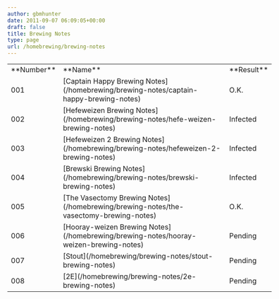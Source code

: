 ```yaml
---
author: gbmhunter
date: 2011-09-07 06:09:05+00:00
draft: false
title: Brewing Notes
type: page
url: /homebrewing/brewing-notes
---
```



<table style="width: 600px;" border="0" >
<tbody >
<tr >

<td >**Number**
</td>

<td >**Name**
</td>

<td >**Result**
</td>
</tr>
<tr >

<td >001
</td>

<td >[Captain Happy Brewing Notes](/homebrewing/brewing-notes/captain-happy-brewing-notes)
</td>

<td >O.K.
</td>
</tr>
<tr >

<td >002
</td>

<td >[Hefeweizen Brewing Notes](/homebrewing/brewing-notes/hefe-weizen-brewing-notes)
</td>

<td >Infected
</td>
</tr>
<tr >

<td >003
</td>

<td >[Hefeweizen 2 Brewing Notes](/homebrewing/brewing-notes/hefeweizen-2-brewing-notes)
</td>

<td >Infected
</td>
</tr>
<tr >

<td >004
</td>

<td >[Brewski Brewing Notes](/homebrewing/brewing-notes/brewski-brewing-notes)
</td>

<td >Infected
</td>
</tr>
<tr >

<td >005
</td>

<td >[The Vasectomy Brewing Notes](/homebrewing/brewing-notes/the-vasectomy-brewing-notes)
</td>

<td >O.K.
</td>
</tr>
<tr >

<td >006
</td>

<td >[Hooray-weizen Brewing Notes](/homebrewing/brewing-notes/hooray-weizen-brewing-notes)
</td>

<td >Pending
</td>
</tr>
<tr >

<td >007
</td>

<td >[Stout](/homebrewing/brewing-notes/stout-brewing-notes)
</td>

<td >Pending
</td>
</tr>
<tr >

<td >008
</td>

<td >[2E](/homebrewing/brewing-notes/2e-brewing-notes)
</td>

<td >Pending
</td>
</tr>
</tbody>
</table>
